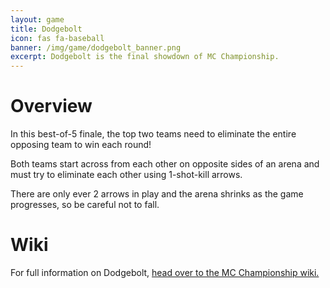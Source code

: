 ```yaml
---
layout: game
title: Dodgebolt
icon: fas fa-baseball
banner: /img/game/dodgebolt_banner.png
excerpt: Dodgebolt is the final showdown of MC Championship.
---
```


# Overview

In this best-of-5 finale, the top two teams need to eliminate the entire opposing team to win each round!

Both teams start across from each other on opposite sides of an arena and must try to eliminate each other using 1-shot-kill arrows.

There are only ever 2 arrows in play and the arena shrinks as the game progresses, so be careful not to fall.

# Wiki

For full information on Dodgebolt, [head over to the MC Championship wiki.](https://mcchampionship.fandom.com/wiki/Dodgebolt)
